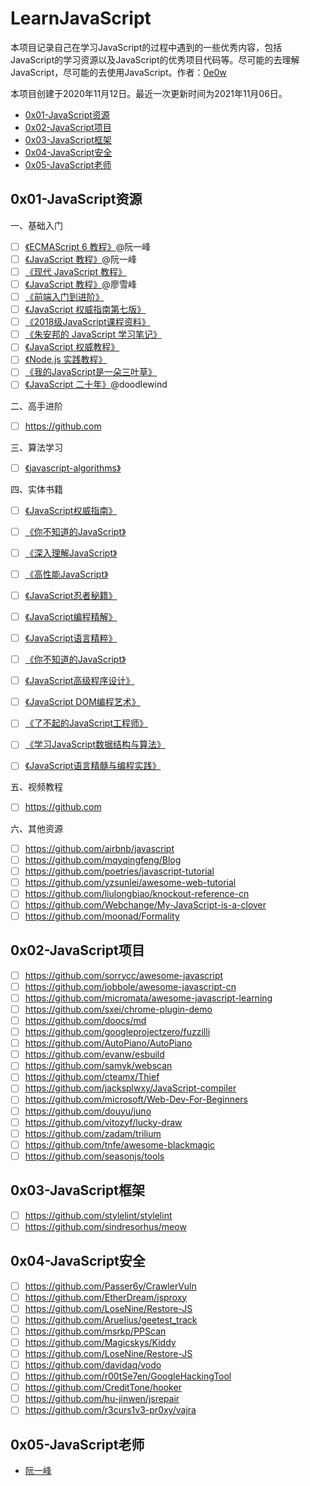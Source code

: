 # LearnJavaScript

本项目记录自己在学习JavaScript的过程中遇到的一些优秀内容，包括JavaScript的学习资源以及JavaScript的优秀项目代码等。尽可能的去理解JavaScript，尽可能的去使用JavaScript。作者：[0e0w](https://github.com/0e0w/LearnJavaScript)

本项目创建于2020年11月12日。最近一次更新时间为2021年11月06日。

- [0x01-JavaScript资源](https://github.com/0e0w/LearnJavaScript#0x01-javascript%E8%B5%84%E6%BA%90)
- [0x02-JavaScript项目](https://github.com/0e0w/LearnJavaScript#0x02-javascript%E9%A1%B9%E7%9B%AE)
- [0x03-JavaScript框架](https://github.com/0e0w/LearnJavaScript#0x03-javascript%E6%A1%86%E6%9E%B6)
- [0x04-JavaScript安全](https://github.com/0e0w/LearnJavaScript#0x04-javascript%E5%AE%89%E5%85%A8)
- [0x05-JavaScript老师](https://github.com/0e0w/LearnJavaScript#0x05-javascript%E8%80%81%E5%B8%88)

## 0x01-JavaScript资源

一、基础入门

- [ ] [《ECMAScript 6 教程》](https://wangdoc.com/es6)@阮一峰
- [ ] [《JavaScript 教程》](https://github.com/wangdoc/javascript-tutorial)@阮一峰
- [ ] [《现代 JavaScript 教程》](https://github.com/javascript-tutorial/zh.javascript.info)
- [ ] [《JavaScript 教程》](https://www.liaoxuefeng.com/wiki/1022910821149312)@廖雪峰
- [ ] [《前端入门到进阶》](https://github.com/qianguyihao/Web)
- [ ] [《JavaScript 权威指南第七版》](https://github.com/gdut-yy/JavaScript-The-Definitive-Guide-7th-zh)
- [ ] [《2018级JavaScript课程资料》](https://github.com/liuxiumei123/javascript-advanced)
- [ ] [《朱安邦的 JavaScript 学习笔记》](https://github.com/anbang/javascript-notes)
- [ ] [《JavaScript 权威教程》](https://github.com/jikexueyuanwiki/javascript-bak)
- [ ] [《Node.js 实践教程》](https://github.com/ElemeFE/node-practice)
- [ ] [《我的JavaScript是一朵三叶草》](https://github.com/Webchange/My-JavaScript-is-a-clover)
- [ ] [《JavaScript 二十年》](https://github.com/doodlewind/jshistory-cn)@doodlewind

二、高手进阶

- [ ] https://github.com

三、算法学习

- [ ] [《javascript-algorithms》](https://github.com/trekhleb/javascript-algorithms)

四、实体书籍

- [ ] [《JavaScript权威指南》]()
- [ ] [《你不知道的JavaScript》]()
- [ ] [《深入理解JavaScript》]()
- [ ] [《高性能JavaScript》]()
- [ ] [《JavaScript忍者秘籍》]()
- [ ] [《JavaScript编程精解》]()
- [ ] [《JavaScript语言精粹》](https://item.jd.com/11090963.html)
- [ ] [《你不知道的JavaScript》]()
- [ ] [《JavaScript高级程序设计》]()
- [ ] [《JavaScript DOM编程艺术》]()
- [ ] [《了不起的JavaScript工程师》]()
- [ ] [《学习JavaScript数据结构与算法》]()
- [ ] [《JavaScript语言精髓与编程实践》]()


五、视频教程

- [ ] https://github.com

六、其他资源

- [ ] https://github.com/airbnb/javascript
- [ ] https://github.com/mqyqingfeng/Blog
- [ ] https://github.com/poetries/javascript-tutorial
- [ ] https://github.com/yzsunlei/awesome-web-tutorial
- [ ] https://github.com/liulongbiao/knockout-reference-cn
- [ ] https://github.com/Webchange/My-JavaScript-is-a-clover
- [ ] https://github.com/moonad/Formality

## 0x02-JavaScript项目

- [ ] https://github.com/sorrycc/awesome-javascript
- [ ] https://github.com/jobbole/awesome-javascript-cn
- [ ] https://github.com/micromata/awesome-javascript-learning
- [ ] https://github.com/sxei/chrome-plugin-demo
- [ ] https://github.com/doocs/md
- [ ] https://github.com/googleprojectzero/fuzzilli
- [ ] https://github.com/AutoPiano/AutoPiano
- [ ] https://github.com/evanw/esbuild
- [ ] https://github.com/samyk/webscan
- [ ] https://github.com/cteamx/Thief
- [ ] https://github.com/jacksplwxy/JavaScript-compiler
- [ ] https://github.com/microsoft/Web-Dev-For-Beginners
- [ ] https://github.com/douyu/juno
- [ ] https://github.com/vitozyf/lucky-draw
- [ ] https://github.com/zadam/trilium
- [ ] https://github.com/tnfe/awesome-blackmagic
- [ ] https://github.com/seasonjs/tools

## 0x03-JavaScript框架

- [ ] https://github.com/stylelint/stylelint
- [ ] https://github.com/sindresorhus/meow

## 0x04-JavaScript安全

- [ ] https://github.com/Passer6y/CrawlerVuln
- [ ] https://github.com/EtherDream/jsproxy
- [ ] https://github.com/LoseNine/Restore-JS
- [ ] https://github.com/Aruelius/geetest_track
- [ ] https://github.com/msrkp/PPScan
- [ ] https://github.com/Magicskys/Kiddy
- [ ] https://github.com/LoseNine/Restore-JS
- [ ] https://github.com/davidaq/vodo
- [ ] https://github.com/r00tSe7en/GoogleHackingTool
- [ ] https://github.com/CreditTone/hooker
- [ ] https://github.com/hu-jinwen/jsrepair
- [ ] https://github.com/r3curs1v3-pr0xy/vajra

## 0x05-JavaScript老师

- [阮一峰](http://www.ruanyifeng.com/)